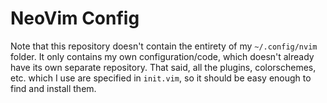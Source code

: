# NeoVim Config

Note that this repository doesn't contain the entirety of my `~/.config/nvim` folder.
It only contains my own configuration/code, which doesn't already have its own
separate repository. That said, all the plugins, colorschemes, etc. which I use
are specified in `init.vim`, so it should be easy enough to find and install them.
